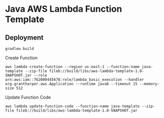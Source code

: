 # Java AWS Lambda Function Template

## Deployment

`gradlew build`

Create Function

`aws lambda create-function --region us-east-1 --function-name java-template --zip-file fileb://build/libs/aws-lambda-template-1.0-SNAPSHOT.jar --role arn:aws:iam::762000445678:role/lambda_basic_execution --handler org.grantharper.aws.Application --runtime java8 --timeout 15 --memory-size 512`

Update Function Code

`aws lambda update-function-code --function-name java-template --zip-file fileb://build/libs/aws-lambda-template-1.0-SNAPSHOT.jar`